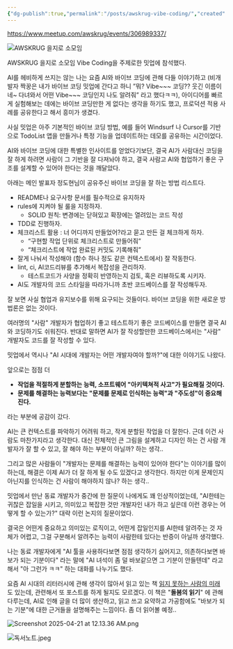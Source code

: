 ```yaml
---
{"dg-publish":true,"permalink":"/posts/awskrug-vibe-coding/","created":"2025-04-20","updated":"2025-04-20T21:55:00"}
---
```


https://www.meetup.com/awskrug/events/306989337/

![AWSKRUG 을지로 소모임](https://secure.meetupstatic.com/photos/event/8/3/8/6/highres_527073670.webp?w=750)

AWSKRUG 을지로 소모임 Vibe Coding을 주제로한 밋업에 참석했다. 

AI를 헤비하게 쓰지는 않는 나는 요즘 AI와 바이브 코딩에 관해 다들 이야기하고 (비개발자 짝꿍은 내가 바이브 코딩 밋업에 간다고 하니 ”뭐? Vibe~~~ 코딩?? 웃긴 이름이네~ 다녀와서 어떤 Vibe~~~ 코딩인지 나도 알려줘” 라고 했다ㅋㅋ), 아이디어를 빠르게 실험해보는 데에는 바이브 코딩만한 게 없다는 생각을 하기도 했고, 프로덕션 적용 사례를 공유한다고 해서 흥미가 생겼다.

사실 밋업은 아주 기본적인 바이브 코딩 방법, 예를 들어 Windsurf 나 Cursor를 기반으로 TodoList 앱을 만들거나 특정 기능을 업데이트하는 데모를 공유하는 시간이었다. 

AI와 바이브 코딩에 대한 특별한 인사이트를 얻었다기보단, 결국 AI가 사람대신 코딩을 잘 하게 하려면 사람이 그 기반을 잘 다져놔야 하고, 결국 사람고 AI와 협업하기 좋은 구조를 설계할 수 있어야 한다는 것을 깨달았다.

아래는 메인 발표자 정도현님이 공유주신 바이브 코딩을 잘 하는 방법 리스트다.

- README나 요구사항 문서를 필수적으로 유지하자
- rules에 지켜야 될 룰을 지정하자.
	- SOLID 원칙: 변경에는 닫혀있고 확장에는 열려있는 코드 작성
- TDD로 진행하자.
- 체크리스트 활용 : 너 어디까지 만들었어?라고 묻고 만든 걸 체크하게 하자.
	- “구현할 작업 단위로 체크리스트로 만들어줘”
	- “체크리스트에 작업 완료된 커밋도 기록해줘”
- 잘게 나눠서 작성해야 (함수 하나 정도 같은 컨텍스트에서) 잘 작동한다.
- lint, ci, AI코드리뷰를 추가해서 복잡성을 관리하자.
	- 테스트코드가 사양을 정확히 반영하는지 검토, 혹은 리뷰하도록 시키자.
-  AI도 개발자의 코드 스타일을 따라가니까 초반 코드베이스를 잘 작성해두자.

  
잘 보면 사실 협업과 유지보수를 위해 요구되는 것들이다. 바이브 코딩을 위한 새로운 방법론은 없는 것이다.

여러명의 "사람" 개발자가 협업하기 좋고 테스트하기 좋은 코드베이스를 만들면 결국 AI와 코딩하기도 쉬워진다. 반대로 말하면 AI가 잘 작성할만한 코드베이스에서는 "사람" 개발자도 코드를 잘 작성할 수 있다.

밋업에서 역시나 "AI 시대에 개발자는 어떤 개발자여야 할까?"에 대한 이야기도 나왔다.

앞으로는 점점 더
- **작업을 적절하게 분할하는 능력, 소프트웨어 "아키텍쳐적 사고"가 필요해질 것이다.**
- **문제를 해결하는 능력보다는 "문제를 문제로 인식하는 능력"과 "주도성"이 중요해진다.**

라는 부분에 공감이 갔다. 

AI는 큰 컨텍스트를 파악하기 어려워 하고, 작게 분할된 작업을 더 잘한다. 근데 이건 사람도 마찬가지라고 생각한다. 대신 전체적인 큰 그림을 설계하고 디자인 하는 건 사람 개발자가 잘 할 수 있고, 잘 해야 하는 부분이 아닐까? 하는 생각..

그리고 많은 사람들이 "개발자는 문제를 해결하는 능력이 있어야 한다"는 이야기를 많이 하는데, 해결은 이제 AI가 더 잘 하게 될 수도 있겠다고 생각한다. 하지만 이게 문제인지 아닌지를 인식하는 건 사람이 해야하지 않나? 하는 생각..

밋업에서 만난 동료 개발자가 중간에 한 질문이 나에게도 꽤 인상적이었는데, "AI한테는 귀찮은 잡일을 시키고, 의미있고 복잡한 것만 개발자인 내가 하고 싶은데 이런 경우는 어떻게 할 수 있는가?" 대략 이런 논지의 질문이었다.

결국은 어떤게 중요하고 의미있는 로직이고, 어떤게 잡일인지를 AI한테 알려주는 것 자체가 어렵고, 그걸 구분해서 알려주는 능력이 사람한테 있다는 반증이 아닐까 생각했다.

나는 동료 개발자에게 "AI 툴을 사용하다보면 점점 생각하기 싫어지고, 의존하다보면 바보가 되는 기분이다" 라는 말에 "AI 녀석이 좀 덜 바보같으면 그 기분이 안들텐데" 라고 해서 "아 그런가 ㅋㅋ" 하는 대화를 나누기도 했다.

요즘 AI 시대의 리터러시에 관해 생각이 많아서 읽고 있는 책 [읽지 못하는 사람의 미래](https://product.kyobobook.co.kr/detail/S000214626114?utm_source=google&utm_medium=cpc&utm_campaign=googleSearch&gt_network=g&gt_keyword=&gt_target_id=aud-901091942354:dsa-1544589327323&gt_campaign_id=9979905549&gt_adgroup_id=132556570510&gad_source=1) 도 있는데, 관련해서 또 포스트를 하게 될지도 모르겠다. 이 책은 "**돌봄의 읽기**" 에 관해 다루는데, AI로 인해 글을 더 많이 생산하고, 읽고 쓰고 요약하고 가공함에도 "바보가 되는 기분"에 대한 근거들을 설명해주는 느낌이다. 좀 더 읽어볼 예정..

![Screenshot 2025-04-21 at 12.13.36 AM.png](/img/user/Screenshot%202025-04-21%20at%2012.13.36%20AM.png)

![독서노트.jpeg](/img/user/%EB%8F%85%EC%84%9C%EB%85%B8%ED%8A%B8.jpeg)


